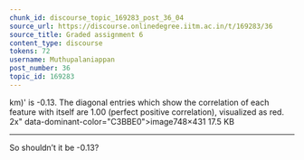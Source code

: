 ```yaml
---
chunk_id: discourse_topic_169283_post_36_04
source_url: https://discourse.onlinedegree.iitm.ac.in/t/169283/36
source_title: Graded assignment 6
content_type: discourse
tokens: 72
username: Muthupalaniappan
post_number: 36
topic_id: 169283
---
```


km)' is -0.13. The diagonal entries which show the correlation of each feature with itself are 1.00 (perfect positive correlation), visualized as red. 2x" data-dominant-color="C3BBE0">image748×431 17.5 KB

---

So shouldn’t it be -0.13?
